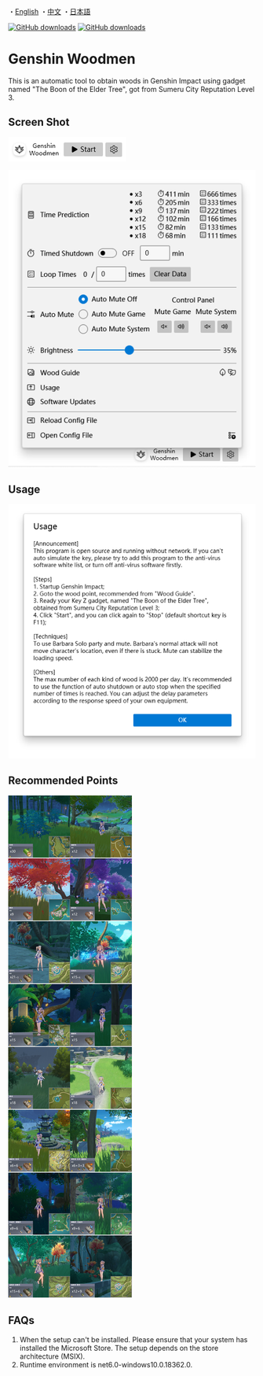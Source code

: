 ・[English](README.md) ・[中文](README.zh.md) ・[日本語](README.jp.md)

[![GitHub downloads](https://img.shields.io/github/downloads/emako/genshin-woodmen/total)](https://github.com/emako/genshin-woodmen/releases)
[![GitHub downloads](https://img.shields.io/github/downloads/emako/genshin-woodmen/latest/total)](https://github.com/emako/genshin-woodmen/releases)

# Genshin Woodmen

This is an automatic tool to obtain woods in Genshin Impact using gadget named "The Boon of the Elder Tree", got from Sumeru City Reputation Level 3.

## Screen Shot

![](assets/image1.en.png)

![](assets/image2.en.png)

## Usage

![](assets/image3.en.png)

## Recommended Points

![usage](src/GenshinWoodmen/Resources/usage.jpg)



## FAQs

1. When the setup can't be installed. Please ensure that your system has installed the Microsoft Store. The setup depends on the store architecture (MSIX).
2. Runtime environment is net6.0-windows10.0.18362.0.

